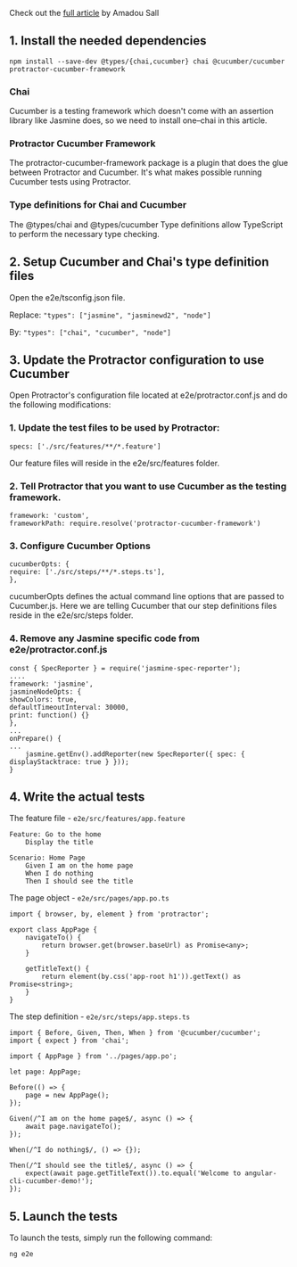 Check out the [full article](https://www.amadousall.com/angular-e2e-with-cucumber/) by Amadou Sall

## 1. Install the needed dependencies

```
npm install --save-dev @types/{chai,cucumber} chai @cucumber/cucumber protractor-cucumber-framework
```

### Chai

Cucumber is a testing framework which doesn't come with an assertion library like Jasmine does, so we need to install one–chai in this article.

### Protractor Cucumber Framework

The protractor-cucumber-framework package is a plugin that does the glue between Protractor and Cucumber. It's what makes possible running Cucumber tests using Protractor.

### Type definitions for Chai and Cucumber

The @types/chai and @types/cucumber Type definitions allow TypeScript to perform the necessary type checking.

## 2. Setup Cucumber and Chai's type definition files

Open the e2e/tsconfig.json file.

Replace:
`"types": ["jasmine", "jasminewd2", "node"]`

By:
`"types": ["chai", "cucumber", "node"]`

## 3. Update the Protractor configuration to use Cucumber

Open Protractor's configuration file located at e2e/protractor.conf.js and do the following modifications:

### 1. Update the test files to be used by Protractor:

```
specs: ['./src/features/**/*.feature']
```

Our feature files will reside in the e2e/src/features folder.

### 2. Tell Protractor that you want to use Cucumber as the testing framework.

```
framework: 'custom',
frameworkPath: require.resolve('protractor-cucumber-framework')
```

### 3. Configure Cucumber Options

```
cucumberOpts: {
require: ['./src/steps/**/*.steps.ts'],
},
```

cucumberOpts defines the actual command line options that are passed to Cucumber.js. Here we are telling Cucumber that our step definitions files reside in the e2e/src/steps folder.

### 4. Remove any Jasmine specific code from e2e/protractor.conf.js

```
const { SpecReporter } = require('jasmine-spec-reporter');
....
framework: 'jasmine',
jasmineNodeOpts: {
showColors: true,
defaultTimeoutInterval: 30000,
print: function() {}
},
...
onPrepare() {
...
    jasmine.getEnv().addReporter(new SpecReporter({ spec: { displayStacktrace: true } }));
}
```

## 4. Write the actual tests

The feature file - `e2e/src/features/app.feature`

```
Feature: Go to the home
    Display the title

Scenario: Home Page
    Given I am on the home page
    When I do nothing
    Then I should see the title
```

The page object - `e2e/src/pages/app.po.ts`

```
import { browser, by, element } from 'protractor';

export class AppPage {
    navigateTo() {
        return browser.get(browser.baseUrl) as Promise<any>;
    }

    getTitleText() {
        return element(by.css('app-root h1')).getText() as Promise<string>;
    }
}
```

The step definition - `e2e/src/steps/app.steps.ts`

```
import { Before, Given, Then, When } from '@cucumber/cucumber';
import { expect } from 'chai';

import { AppPage } from '../pages/app.po';

let page: AppPage;

Before(() => {
    page = new AppPage();
});

Given(/^I am on the home page$/, async () => {
    await page.navigateTo();
});

When(/^I do nothing$/, () => {});

Then(/^I should see the title$/, async () => {
    expect(await page.getTitleText()).to.equal('Welcome to angular-cli-cucumber-demo!');
});
```

## 5. Launch the tests

To launch the tests, simply run the following command:

```
ng e2e
```

